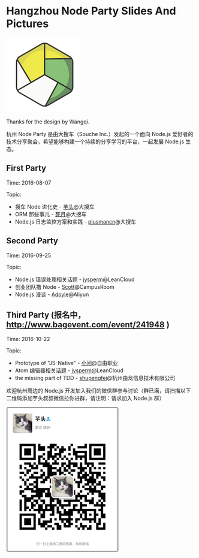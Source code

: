 # Hangzhou Node Party Slides And Pictures

![](./logo.png)

Thanks for the design by Wangqi. 

杭州 Node Party 是由大搜车（Souche Inc.）发起的一个面向 Node.js 爱好者的技术分享聚会，希望能够构建一个持续的分享学习的平台，一起发展 Node.js 生态。

## First Party

Time: 2016-08-07

Topic:

 * 搜车 Node 进化史 - [芋头](https://github.com/xinyu198736)@大搜车
 * ORM 那些事儿 - [死月](https://github.com/XadillaX)@大搜车
 * Node.js 日志监控方案和实践 - [plusmancn](https://github.com/plusmancn)@大搜车
 
## Second Party

Time: 2016-09-25

Topic:

 * Node.js 错误处理相关话题 - [jysperm](https://github.com/jysperm)@LeanCloud
 * 创业团队撸 Node - [Scott](https://github.com/huanglong)@CampusRoom
 * Node.js 漫谈 - [Adoyle](https://github.com/adoyle-h)@Aliyun

## Third Party (报名中，http://www.bagevent.com/event/241948 )

Time: 2016-10-22

Topic:

 * Prototype of "JS-Native" - [小问](https://github.com/iwillwen)@自由职业
 * Atom 编辑器相关话题 - [jysperm](https://github.com/jysperm)@LeanCloud
 * the missing part of TDD - [shupengfei](https://github.com/stormslowly)@杭州由龙信息技术有限公司

欢迎杭州周边的 Node.js 开发加入我们的微信群参与讨论（群已满，请扫描以下二维码添加芋头叔叔微信拉你进群，请注明：请求加入 Node.js 群）

![](./qrcode.jpg)
